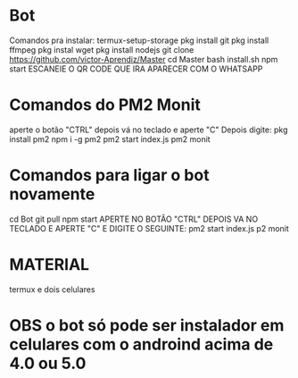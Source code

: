 # Bot

Comandos pra instalar:
termux-setup-storage
pkg install git
pkg install ffmpeg
pkg instal wget
pkg install nodejs
git clone https://github.com/victor-Aprendiz/Master
cd Master
bash install.sh
npm start
ESCANEIE O QR CODE QUE IRA APARECER COM O WHATSAPP 
# Comandos do PM2 Monit
aperte o botão "CTRL" depois vá no teclado e aperte "C" Depois digite:
pkg install pm2
npm i -g pm2
pm2 start index.js
pm2 monit
# Comandos para ligar o bot novamente
cd Bot
git pull 
npm start
APERTE NO BOTÂO "CTRL" DEPOIS VA NO TECLADO E APERTE "C" E DIGITE O SEGUINTE:
pm2 start index.js
p2 monit
# MATERIAL
termux e dois celulares 
# OBS o bot só pode ser instalador em celulares com o androind acima de 4.0 ou 5.0
